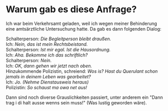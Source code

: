 # Warum gab es diese Anfrage?

Ich war beim Verkehrsamt geladen, weil ich wegen meiner Behinderung eine amtsärztliche Untersuchung hatte. Da gab es dann folgenden Dialog:

Schalterperson: _Die Begleitperson bleibt draußen._ <br>
Ich: _Nein, das ist mein Rechtsbeistand._<br>
Schalterperson: _Ist mir egal. Ist die Hausordnung._<br>
Ich: _Aha. Bekomme ich das schriftlich?_<br>
Schalterperson: _Nein._<br>
Ich: _OK, dann gehen wir jetzt nach oben._<br>
Hinzukommende Polizistin, schreiend: _Wos is? Hast du Querulant schon jemals in deinem Leben was gearbeitet?_<br>
Ich: _Jo. (Nehme Dienstausweis heraus)_<br>
Polizistin: _So schaust ma owa net aus!_

Dann sind noch diverse Grauslichkeiten passiert, unter anderem ein "Dann trag i di halt ausse wenns sein muss!" (Was lustig geworden wäre).

